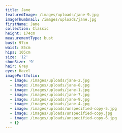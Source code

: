```yaml
---
title: Jane
featuredImage: /images/uploads/jane-9.jpg
imageThumbnail: /images/uploads/jane.jpg
firstName: Jane
collection: Classic
height: 174cm
measurementType: bust
bust: 97cm
waist: 85cm
hips: 105cm
size: '12'
shoeSize: '9'
hair: Grey
eyes: Hazel
imagePortfolio:
  - image: /images/uploads/jane-2.jpg
  - image: /images/uploads/jane-8.jpg
  - image: /images/uploads/jane-1.jpg
  - image: /images/uploads/jane-7.jpg
  - image: /images/uploads/jane-9.jpg
  - image: /images/uploads/jane-4.jpg
  - image: /images/uploads/unspecified-copy-5.jpg
  - image: /images/uploads/unspecified-copy.jpg
  - image: /images/uploads/unspecified-copy-6.jpg
  - {}
---
```


